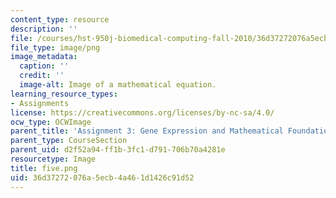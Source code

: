 ```yaml
---
content_type: resource
description: ''
file: /courses/hst-950j-biomedical-computing-fall-2010/36d37272076a5ecb4a461d1426c91d52_five.png
file_type: image/png
image_metadata:
  caption: ''
  credit: ''
  image-alt: Image of a mathematical equation.
learning_resource_types:
- Assignments
license: https://creativecommons.org/licenses/by-nc-sa/4.0/
ocw_type: OCWImage
parent_title: 'Assignment 3: Gene Expression and Mathematical Foundations'
parent_type: CourseSection
parent_uid: d2f52a94-ff1b-3fc1-d791-706b70a4281e
resourcetype: Image
title: five.png
uid: 36d37272-076a-5ecb-4a46-1d1426c91d52
---
```


